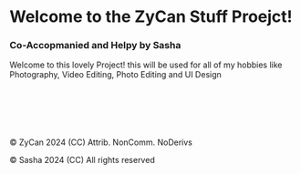 # Welcome to the ZyCan Stuff Proejct!
### Co-Accopmanied and Helpy by Sasha

Welcome to this lovely Project!
this will be used for all of my hobbies like Photography, Video Editing, Photo Editing and UI Design
\
\
\
\
\
\
\
© ZyCan 2024 (CC) Attrib. NonComm. NoDerivs

© Sasha 2024 (CC) All rights reserved
